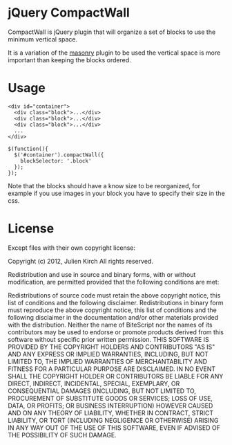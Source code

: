 # jQuery CompactWall

CompactWall is jQuery plugin that will organize a set of blocks to use the minimum vertical space.

It is a variation of the [masonry](http://masonry.desandro.com/) plugin to be used the vertical space is more important
than keeping the blocks ordered.

# Usage

    <div id="container">
      <div class="block">...</div>
      <div class="block">...</div>
      <div class="block">...</div>
      ...
    </div>

    $(function(){
      $('#container').compactWall({
        blockSelector: '.block'
      });
    });

Note that the blocks should have a know size to be reorganized, for example if you use images in your block you have
to specify their size in the css.

# License

Except files with their own copyright license:

Copyright (c) 2012, Julien Kirch
All rights reserved.

Redistribution and use in source and binary forms, with or without modification, are permitted provided that the
following conditions are met:

Redistributions of source code must retain the above copyright notice, this list of conditions and the following
disclaimer.
Redistributions in binary form must reproduce the above copyright notice, this list of conditions and the following
disclaimer in the documentation and/or other materials provided with the distribution.
Neither the name of BiteScript nor the names of its contributors may be used to endorse or promote products derived from
this software without specific prior written permission.
THIS SOFTWARE IS PROVIDED BY THE COPYRIGHT HOLDERS AND CONTRIBUTORS "AS IS" AND ANY EXPRESS OR IMPLIED WARRANTIES,
INCLUDING, BUT NOT LIMITED TO, THE IMPLIED WARRANTIES OF MERCHANTABILITY AND FITNESS FOR A PARTICULAR PURPOSE ARE
DISCLAIMED. IN NO EVENT SHALL THE COPYRIGHT HOLDER OR CONTRIBUTORS BE LIABLE FOR ANY DIRECT, INDIRECT, INCIDENTAL,
SPECIAL, EXEMPLARY, OR CONSEQUENTIAL DAMAGES (INCLUDING, BUT NOT LIMITED TO, PROCUREMENT OF SUBSTITUTE GOODS OR
SERVICES; LOSS OF USE, DATA, OR PROFITS; OR BUSINESS INTERRUPTION) HOWEVER CAUSED AND ON ANY THEORY OF LIABILITY,
WHETHER IN CONTRACT, STRICT LIABILITY, OR TORT (INCLUDING NEGLIGENCE OR OTHERWISE) ARISING IN ANY WAY OUT OF THE USE OF
THIS SOFTWARE, EVEN IF ADVISED OF THE POSSIBILITY OF SUCH DAMAGE.